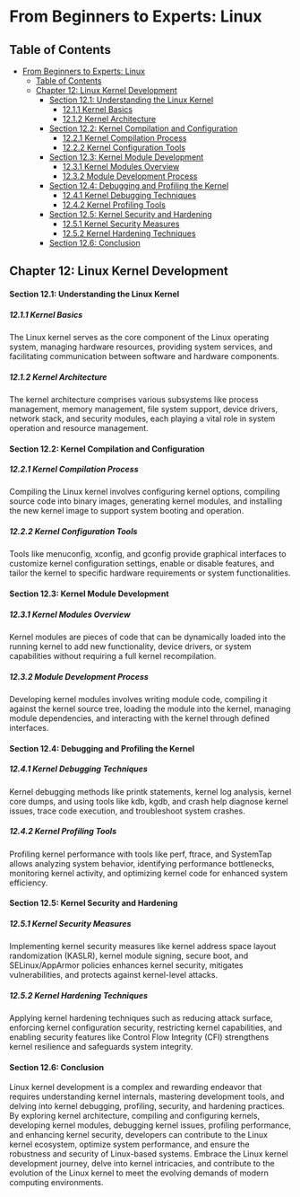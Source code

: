 # From Beginners to Experts: Linux
## Table of Contents
- [From Beginners to Experts: Linux](#from-beginners-to-experts-linux)
  - [Table of Contents](#table-of-content)
  - [Chapter 12: Linux Kernel Development](#chapter-12-linux-kernel-development)
      - [Section 12.1: Understanding the Linux Kernel](#section-121-understanding-the-linux-kernel)
        - [12.1.1 Kernel Basics](#1211-kernel-basics)
        - [12.1.2 Kernel Architecture](#1212-kernel-architecture)
      - [Section 12.2: Kernel Compilation and Configuration](#section-122-kernel-compilation-and-configuration)
        - [12.2.1 Kernel Compilation Process](#1221-kernel-compilation-process)
        - [12.2.2 Kernel Configuration Tools](#1222-kernel-configuration-tools)
      - [Section 12.3: Kernel Module Development](#section-123-kernel-module-development)
        - [12.3.1 Kernel Modules Overview](#1231-kernel-modules-overview)
        - [12.3.2 Module Development Process](#1232-module-development-process)
      - [Section 12.4: Debugging and Profiling the Kernel](#section-124-debugging-and-profiling-the-kernel)
        - [12.4.1 Kernel Debugging Techniques](#1241-kernel-debugging-techniques)
        - [12.4.2 Kernel Profiling Tools](#1242-kernel-profiling-tools)
      - [Section 12.5: Kernel Security and Hardening](#section-125-kernel-security-and-hardening)
        - [12.5.1 Kernel Security Measures](#1251-kernel-security-measures)
        - [12.5.2 Kernel Hardening Techniques](#1252-kernel-hardening-techniques)
      - [Section 12.6: Conclusion](#section-126-conclusion)

## Chapter 12: Linux Kernel Development

#### Section 12.1: Understanding the Linux Kernel

##### 12.1.1 Kernel Basics

The Linux kernel serves as the core component of the Linux operating system, managing hardware resources, providing system services, and facilitating communication between software and hardware components.

##### 12.1.2 Kernel Architecture

The kernel architecture comprises various subsystems like process management, memory management, file system support, device drivers, network stack, and security modules, each playing a vital role in system operation and resource management.

#### Section 12.2: Kernel Compilation and Configuration

##### 12.2.1 Kernel Compilation Process

Compiling the Linux kernel involves configuring kernel options, compiling source code into binary images, generating kernel modules, and installing the new kernel image to support system booting and operation.

##### 12.2.2 Kernel Configuration Tools

Tools like menuconfig, xconfig, and gconfig provide graphical interfaces to customize kernel configuration settings, enable or disable features, and tailor the kernel to specific hardware requirements or system functionalities.

#### Section 12.3: Kernel Module Development

##### 12.3.1 Kernel Modules Overview

Kernel modules are pieces of code that can be dynamically loaded into the running kernel to add new functionality, device drivers, or system capabilities without requiring a full kernel recompilation.

##### 12.3.2 Module Development Process

Developing kernel modules involves writing module code, compiling it against the kernel source tree, loading the module into the kernel, managing module dependencies, and interacting with the kernel through defined interfaces.

#### Section 12.4: Debugging and Profiling the Kernel

##### 12.4.1 Kernel Debugging Techniques

Kernel debugging methods like printk statements, kernel log analysis, kernel core dumps, and using tools like kdb, kgdb, and crash help diagnose kernel issues, trace code execution, and troubleshoot system crashes.

##### 12.4.2 Kernel Profiling Tools

Profiling kernel performance with tools like perf, ftrace, and SystemTap allows analyzing system behavior, identifying performance bottlenecks, monitoring kernel activity, and optimizing kernel code for enhanced system efficiency.

#### Section 12.5: Kernel Security and Hardening

##### 12.5.1 Kernel Security Measures

Implementing kernel security measures like kernel address space layout randomization (KASLR), kernel module signing, secure boot, and SELinux/AppArmor policies enhances kernel security, mitigates vulnerabilities, and protects against kernel-level attacks.

##### 12.5.2 Kernel Hardening Techniques

Applying kernel hardening techniques such as reducing attack surface, enforcing kernel configuration security, restricting kernel capabilities, and enabling security features like Control Flow Integrity (CFI) strengthens kernel resilience and safeguards system integrity.

#### Section 12.6: Conclusion

Linux kernel development is a complex and rewarding endeavor that requires understanding kernel internals, mastering development tools, and delving into kernel debugging, profiling, security, and hardening practices. By exploring kernel architecture, compiling and configuring kernels, developing kernel modules, debugging kernel issues, profiling performance, and enhancing kernel security, developers can contribute to the Linux kernel ecosystem, optimize system performance, and ensure the robustness and security of Linux-based systems. Embrace the Linux kernel development journey, delve into kernel intricacies, and contribute to the evolution of the Linux kernel to meet the evolving demands of modern computing environments.
